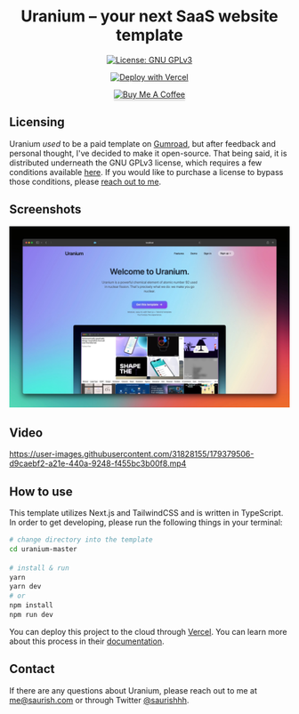 <h1 align="center">
  Uranium – your next SaaS website template
</h1>

<p align="center">
  <a href="https://www.gnu.org/licenses/gpl-3.0">
    <img src="https://img.shields.io/badge/License-GPLv3-blue.svg" alt="License: GNU GPLv3">
  </a>
</p>

<p align="center">
  <a href="https://vercel.com/new/git/external?repository-url=https%3A%2F%2Fgithub.com%2Fminor%2Furanium">
    <img src="https://vercel.com/button" alt="Deploy with Vercel">
  </a>
</p>

<p align="center"><a href="https://www.buymeacoffee.com/saurish" target="_blank"><img src="https://www.buymeacoffee.com/assets/img/custom_images/orange_img.png" alt="Buy Me A Coffee" style="height: 41px !important;width: 174px !important;box-shadow: 0px 3px 2px 0px rgba(190, 190, 190, 0.5) !important;-webkit-box-shadow: 0px 3px 2px 0px rgba(190, 190, 190, 0.5) !important;" ></a></p>

## Licensing

Uranium *used* to be a paid template on [Gumroad](https://saurish.gumroad.com/l/uranium), but after feedback and personal thought, I've decided to make it open-source. That being said, it is distributed underneath the GNU GPLv3 license, which requires a few conditions available [here](https://choosealicense.com/licenses/gpl-3.0/). If you would like to purchase a license to bypass those conditions, please [reach out to me](https://github.com/minor/uranium#contact).

## Screenshots

![Landing](/public/Landing.jpg?raw=true)

## Video

https://user-images.githubusercontent.com/31828155/179379506-d9caebf2-a21e-440a-9248-f455bc3b00f8.mp4

## How to use

This template utilizes Next.js and TailwindCSS and is written in TypeScript. In order to get developing, please run the following things in your terminal:

```bash
# change directory into the template
cd uranium-master

# install & run
yarn
yarn dev
# or
npm install
npm run dev
```

You can deploy this project to the cloud through [Vercel](https://vercel.com/&utm_source=uranium). You can learn more about this process in their [documentation](https://nextjs.org/docs/deployment).

## Contact

If there are any questions about Uranium, please reach out to me at [me@saurish.com](mailto:me@saurish.com) or through Twitter [@saurishhh](https://twitter.com/saurishhh).
